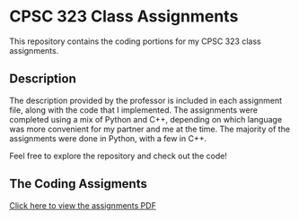 # CPSC 323 Class Assignments

This repository contains the coding portions for my CPSC 323 class assignments.

## Description
The description provided by the professor is included in each assignment file, along with the code that I implemented. The assignments were completed using a mix of Python and C++, depending on which language was more convenient for my partner and me at the time. The majority of the assignments were done in Python, with a few in C++.

Feel free to explore the repository and check out the code!

## The Coding Assigments 

[Click here to view the assignments PDF](./Assignments-for-323.pdf)
